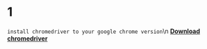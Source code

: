 # 1

``` install chromedriver to your google chrome version ```\n
**[Download chromedriver](https://chromedriver.chromium.org/)**
